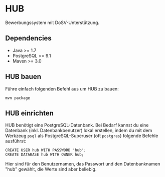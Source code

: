 HUB
===

Bewerbungssystem mit DoSV-Unterstützung.

Dependencies
------------

 * Java >= 1.7
 * PostgreSQL >= 9.1
 * Maven >= 3.0

HUB bauen
---------

Führe einfach folgenden Befehl aus um HUB zu bauen:

    mvn package

HUB einrichten
--------------

HUB benötigt eine PostgreSQL-Datenbank. Bei Bedarf kannst du eine Datenbank (inkl.
Datenbankbenutzer) lokal erstellen, indem du mit dem Werkzeug `psql` als
PostgreSQL-Superuser (oft `postgres`) folgende Befehle ausführst:

    CREATE USER hub WITH PASSWORD 'hub';
    CREATE DATABASE hub WITH OWNER hub;

Hier sind für den Benutzernamen, das Passwort und den Datenbanknamen "hub" gewählt, die
Werte sind aber beliebig.

